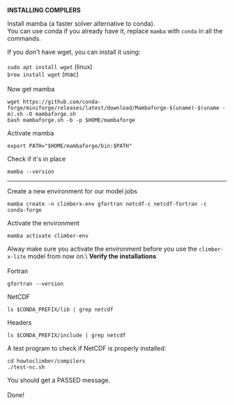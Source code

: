 **INSTALLING COMPILERS**

Install mamba (a faster solver alternative to conda).\
You can use conda if you already have it, replace `mamba` with `conda` in all the commands.

If you don't have wget, you can install it using:\
\
`sudo apt install wget`         (linux)\
`brew install wget`             (mac)\
\
Now get mamba
```shell
wget https://github.com/conda-forge/miniforge/releases/latest/download/Mambaforge-$(uname)-$(uname -m).sh -O mambaforge.sh
bash mambaforge.sh -b -p $HOME/mambaforge
```

Activate mamba
```shell
export PATH="$HOME/mambaforge/bin:$PATH"
```
Check if it's in place
```shell
mamba --version
```
---
Create a new environment for our model jobs
```shell
mamba create -n climberx-env gfortran netcdf-c netcdf-fortran -c conda-forge
```
Activate the environment
```shell
mamba activate climber-env
```
Alway make sure you activate the environment before you use the `climber-x-lite` model from now on.\ 
**Verify the installations**\
\
Fortran
```shell
gfortran --version
```
NetCDF
```shell
ls $CONDA_PREFIX/lib | grep netcdf
```
Headers
```shell
ls $CONDA_PREFIX/include | grep netcdf
```
A test program to check if NetCDF is properly installed:
```shell
cd howtoclimber/compilers
./test-nc.sh
```
You should get a PASSED message.\
\
Done!
